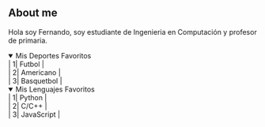 ## About me

Hola soy Fernando, soy estudiante de Ingenieria en Computación y profesor de primaria.
<details open>
<summary>Mis Deportes Favoritos</summary>
<summary>|     1| Futbol              |</summary>
<summary>|     2| Americano              |</summary>
<summary>|     3| Basquetbol              |</summary>
</details>

<details open>
<summary>Mis Lenguajes Favoritos</summary>
<summary>|     1| Python              |</summary>
<summary>|     2| C/C++              |</summary>
<summary>|     3| JavaScript             |</summary>
</details>
